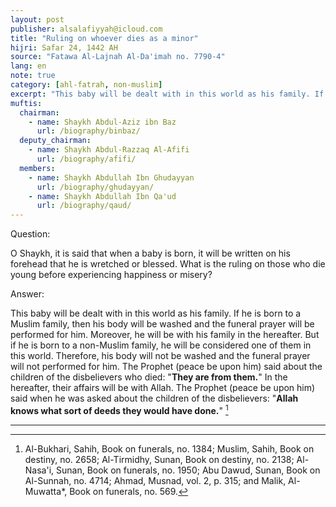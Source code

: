 ```yaml
---
layout: post
publisher: alsalafiyyah@icloud.com
title: "Ruling on whoever dies as a minor"
hijri: Safar 24, 1442 AH
source: "Fatawa Al-Lajnah Al-Da'imah no. 7790-4"
lang: en
note: true
category: [ahl-fatrah, non-muslim]
excerpt: "This baby will be dealt with in this world as his family. If he is born to a Muslim family, then his body will be washed and the funeral prayer will be performed for him."
muftis:
  chairman: 
    - name: Shaykh Abdul-Aziz ibn Baz
      url: /biography/binbaz/
  deputy_chairman:
    - name: Shaykh Abdul-Razzaq Al-Afifi
      url: /biography/afifi/
  members:
    - name: Shaykh Abdullah Ibn Ghudayyan
      url: /biography/ghudayyan/
    - name: Shaykh Abdullah Ibn Qa'ud
      url: /biography/qaud/
---
```


Question:

O Shaykh, it is said that when a baby is born, it will be written on his forehead that he is wretched or blessed. What is the ruling on those who die young before experiencing happiness or misery? 

Answer: 

This baby will be dealt with in this world as his family. If he is born to a Muslim family, then his body will be washed and the funeral prayer will be performed for him. Moreover, he will be with his family in the hereafter. But if he is born to a non-Muslim family, he will be considered one of them in this world. Therefore, his body will not be washed and the funeral prayer will not performed for him. The Prophet (peace be upon him) said about the children of the disbelievers who died: "**They are from them.**" In the hereafter, their affairs will be with Allah. The Prophet (peace be upon him) said when he was asked about the children of the disbelievers: "**Allah knows what sort of deeds they would have done.**" [^1]

---

[^1]: Al-Bukhari, Sahih, Book on funerals, no. 1384; Muslim, Sahih, Book on destiny, no. 2658; Al-Tirmidhy, Sunan, Book on destiny, no. 2138; Al-Nasa'i, Sunan, Book on funerals, no. 1950; Abu Dawud, Sunan, Book on Al-Sunnah, no. 4714; Ahmad, Musnad, vol. 2, p. 315; and Malik, Al-Muwatta*, Book on funerals, no. 569.
